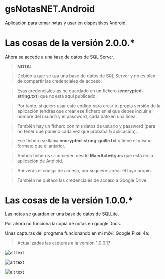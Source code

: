 # gsNotasNET.Android
 Aplicación para tomar notas y usar en dispositivos Android.

# Las cosas de la versión 2.0.0.*

Ahora se accede a una base de datos de SQL Server.

> **NOTA:**

> Debido a que se usa una base de datos de SQL Server y no es plan de compartir las credenciales de acceso.

> Esas credenciales las he guardado en un fichero (**encrypted-string.txt**) que no está aquí publicado.

> Por tanto, si quiers usar este código para crear tu propia versión de la aplicación tendrás que crear ese fichero en el que debes incluir el nombre del usuario y el password, cada dato en una línea.

> También hay un fichero con mis datos de usuario y password (para no tener que ponerlo cada vez que probaba la aplicación).

> Ese fichero se llama **encrypted-string-guille.txt** y tiene el mismo formato que el anterior.

> Ambos ficheros se acceden desde **MainActivity.cs** que está en la aplicación de Android.

> Ahí verás el código de acceso, por si quieres crear el tuyo propio.

> También he quitado las credenciales de acceso a Google Drive.



# Las cosas de la versión 1.0.0.*

Las notas se guardan en una base de datos de SQLLite.

Por ahora no funciona la copia de notas en google Docs.

Unas capturas del programa funcionando en mi móvil Google Pixel 4a: 

> Actualizadas las capturas a la versión 1.0.0.17

![alt text](http://www.elguillemola.com/img/img2020/gsNotasNET.Android-04.png "Captura de la aplicación en funcionamiento")

![alt text](http://www.elguillemola.com/img/img2020/gsNotasNET.Android-05.png "Figura 2.")

![alt text](http://www.elguillemola.com/img/img2020/gsNotasNET.Android-02.png "Figura 3.")

